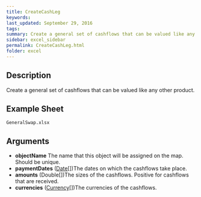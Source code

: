 ```yaml
---
title: CreateCashLeg
keywords:
last_updated: September 29, 2016
tags:
summary: Create a general set of cashflows that can be valued like any other product.
sidebar: excel_sidebar
permalink: CreateCashLeg.html
folder: excel
---
```


## Description
Create a general set of cashflows that can be valued like any other product.

<!--HUMAN EDIT START-->

<!--## Details-->

<!--HUMAN EDIT END-->

## Example Sheet

    GeneralSwap.xlsx

## Arguments

* **objectName** The name that this object will be assigned on the map.  Should be unique.
* **paymentDates** ([Date](Date.html)[])The dates on which the cashflows take place.
* **amounts** (Double[])The sizes of the cashflows.  Positive for cashflows that are received.
* **currencies** ([Currency](Currency.html)[])The currencies of the cashflows.

<!--HUMAN EDIT START-->

<!--## Validation-->

<!--HUMAN EDIT END-->

